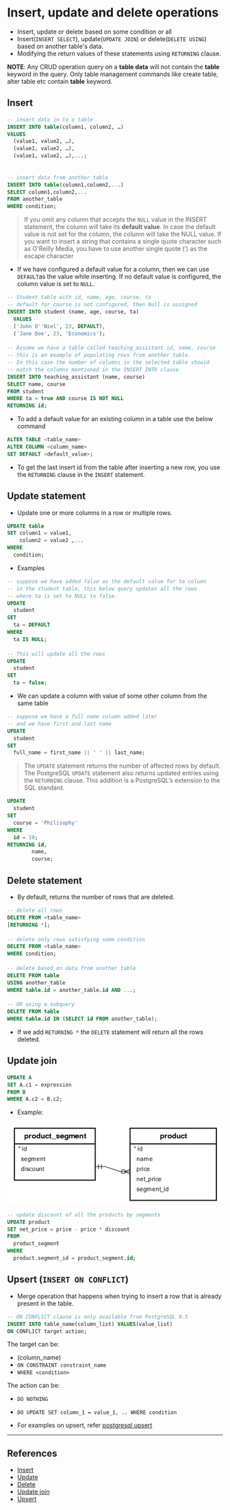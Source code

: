 # Insert, update and delete operations

* Insert, update or delete based on some condition or all
* Insert(`INSERT SELECT`), update(`UPDATE JOIN`) or delete(`DELETE USING`) based on another table's data.
* Modifying the return values of these statements using `RETURNING` clause.

**NOTE**: Any CRUD operation query on a **table data** will not contain the **table** keyword in the query. Only table management commands like create table, alter table etc contain **table** keyword.

## Insert

```sql
-- insert data in to a table
INSERT INTO table(column1, column2, …)
VALUES
  (value1, value2, …),
  (value1, value2, …),
  (value1, value2, …),...;


-- insert data from another table
INSERT INTO table(column1,column2,...)
SELECT column1,column2,...
FROM another_table
WHERE condition;
```

> If you omit any column that accepts the `NULL` value in the INSERT statement, the column will take its **default value**. In case the default value is not set for the column, the column will take the NULL value.
> If you want to insert a string that contains a single quote character such as O'Reilly Media, you have to use another single quote (‘) as the escape character

* If we have configured a default value for a column, then we can use `DEFAULT`as the value while inserting. If no default value is configured, the column value is set to `NULL`.

```Sql
-- Student table with id, name, age, course, ta
-- default for course is not configured, then Null is assigned
INSERT INTO student (name, age, course, ta)
  VALUES
  ('John O''Niel', 23, DEFAULT),
  ('Jane Doe', 23, 'Economics');

-- Assume we have a table called teaching_assistant id, name, course
-- this is an example of populating rows from another table.
-- In this case the number of columns in the selected table should
-- match the columns mentioned in the INSERT INTO clause
INSERT INTO teaching_assistant (name, course)
SELECT name, course
FROM student
WHERE ta = true AND course IS NOT NULL
RETURNING id;
```

* To add a default value for an existing column in a table use the below command

```sql
ALTER TABLE <table_name>
ALTER COLUMN <column_name>
SET DEFAULT <default_value>;
```

* To get the last insert id from the table after inserting a new row, you use the `RETURNING` clause in the `INSERT` statement.

## Update statement

* Update one or more columns in a row or multiple rows.

```Sql
UPDATE table
SET column1 = value1,
    column2 = value2 ,...
WHERE
  condition;
```

* Examples

```Sql
-- suppose we have added false as the default value for ta column
-- in the student table, this below query updates all the rows
-- where ta is set to NULL to false.
UPDATE
  student
SET
  ta = DEFAULT
WHERE
  ta IS NULL;

-- This will update all the rows
UPDATE
  student
SET
  ta = false;
```

* We can update a column with value of some other column from the same table

```Sql
-- suppose we have a full name column added later
-- and we have first and last name
UPDATE
  student
SET
  full_name = first_name || ' ' || last_name;
```

> The `UPDATE` statement returns the number of affected rows by default. The PostgreSQL `UPDATE` statement also returns updated entries using the `RETURNING` clause. This addition is a PostgreSQL’s extension to the SQL standard.

```Sql
UPDATE
  student
SET
  course = 'Philisophy'
WHERE
  id = 10;
RETURNING id,
        name,
        course;
```

## Delete statement

* By default, returns the number of rows that are deleted.

```Sql
-- delete all rows
DELETE FROM <table_name>
[RETURNING *];

-- delete only rows satisfying some condition
DELETE FROM <table_name>
WHERE condition;

-- delete based on data from another table
DELETE FROM table
USING another_table
WHERE table.id = another_table.id AND ...;

-- OR using a subquery
DELETE FROM table
WHERE table.id IN (SELECT id FROM another_table);
```

* If we add `RETURNING *` the `DELETE` statement will return all the rows deleted.

## Update join

```Sql
UPDATE A
SET A.c1 = expression
FROM B
WHERE A.c2 = B.c2;
```

* Example:

![Product database](./product_db.png)

```Sql
-- update discount of all the products by segments
UPDATE product
SET net_price = price - price * discount
FROM
  product_segment
WHERE
  product.segment_id = product_segment.id;
```

## Upsert (`INSERT ON CONFLICT`)

* Merge operation that happens when trying to insert a row that is already present in the table.

```Sql
-- ON CONFLICT clause is only available from PostgreSQL 9.5
INSERT INTO table_name(column_list) VALUES(value_list)
ON CONFLICT target action;
```

The target can be:

* (column_name)
* `ON CONSTRAINT constraint_name`
* `WHERE <condition>`

The action can be:

* `DO NOTHING`
* `DO UPDATE SET column_1 = value_1, .. WHERE condition`

* For examples on upsert, refer [postgresql upsert](https://www.postgresqltutorial.com/postgresql-upsert/)

---

## References

* [Insert](https://www.postgresqltutorial.com/postgresql-insert/)
* [Update](https://www.postgresqltutorial.com/postgresql-update/)
* [Delete](https://www.postgresqltutorial.com/postgresql-delete/)
* [Update join](https://www.postgresqltutorial.com/postgresql-update-join/)
* [Upsert](https://www.postgresqltutorial.com/postgresql-upsert/)
